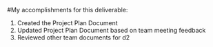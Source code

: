 #My accomplishments for this deliverable:
1. Created the Project Plan Document
2. Updated Project Plan Document based on team meeting feedback
3. Reviewed other team documents for d2

